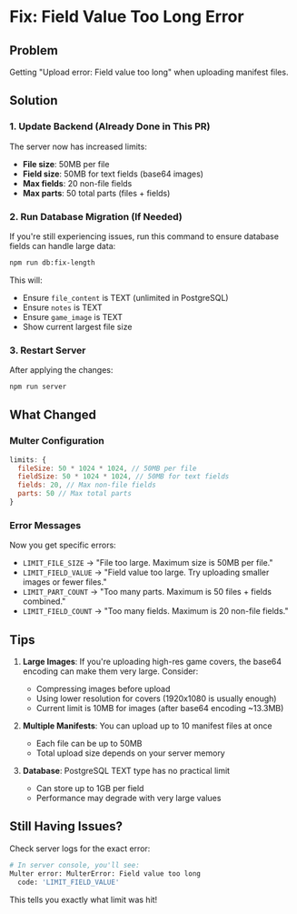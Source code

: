 # Fix: Field Value Too Long Error

## Problem
Getting "Upload error: Field value too long" when uploading manifest files.

## Solution

### 1. Update Backend (Already Done in This PR)
The server now has increased limits:
- **File size**: 50MB per file
- **Field size**: 50MB for text fields (base64 images)
- **Max fields**: 20 non-file fields
- **Max parts**: 50 total parts (files + fields)

### 2. Run Database Migration (If Needed)

If you're still experiencing issues, run this command to ensure database fields can handle large data:

```bash
npm run db:fix-length
```

This will:
- Ensure `file_content` is TEXT (unlimited in PostgreSQL)
- Ensure `notes` is TEXT
- Ensure `game_image` is TEXT
- Show current largest file size

### 3. Restart Server

After applying the changes:
```bash
npm run server
```

## What Changed

### Multer Configuration
```javascript
limits: {
  fileSize: 50 * 1024 * 1024, // 50MB per file
  fieldSize: 50 * 1024 * 1024, // 50MB for text fields
  fields: 20, // Max non-file fields
  parts: 50 // Max total parts
}
```

### Error Messages
Now you get specific errors:
- `LIMIT_FILE_SIZE` → "File too large. Maximum size is 50MB per file."
- `LIMIT_FIELD_VALUE` → "Field value too large. Try uploading smaller images or fewer files."
- `LIMIT_PART_COUNT` → "Too many parts. Maximum is 50 files + fields combined."
- `LIMIT_FIELD_COUNT` → "Too many fields. Maximum is 20 non-file fields."

## Tips

1. **Large Images**: If you're uploading high-res game covers, the base64 encoding can make them very large. Consider:
   - Compressing images before upload
   - Using lower resolution for covers (1920x1080 is usually enough)
   - Current limit is 10MB for images (after base64 encoding ~13.3MB)

2. **Multiple Manifests**: You can upload up to 10 manifest files at once
   - Each file can be up to 50MB
   - Total upload size depends on your server memory

3. **Database**: PostgreSQL TEXT type has no practical limit
   - Can store up to 1GB per field
   - Performance may degrade with very large values

## Still Having Issues?

Check server logs for the exact error:
```bash
# In server console, you'll see:
Multer error: MulterError: Field value too long
  code: 'LIMIT_FIELD_VALUE'
```

This tells you exactly what limit was hit!
